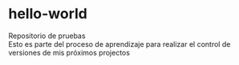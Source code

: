 # hello-world
Repositorio de pruebas<br />
Esto es parte del proceso de aprendizaje para realizar el control de versiones de mis próximos projectos
